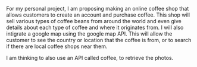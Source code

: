 For my personal project, I am proposing making an online coffee shop that allows customers to create an account and purchase coffee. This shop will sell various types of coffee beans from around the world and even give details about each type of coffee and where it originates from. I will also intigrate a google map using the google map API. This will allow the customer to see the country or location that the coffee is from, or to search if there are local coffee shops near them.

I am thinking to also use an API called coffee, to retrieve the photos. 

